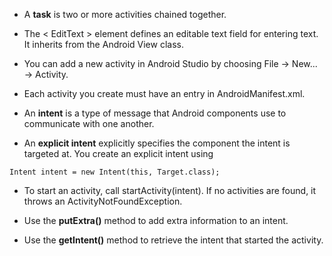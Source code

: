 - A **task** is two or more activities chained together.

- The < EditText > element defines an editable text field for entering text. It inherits from the Android View class.

- You can add a new activity in Android Studio by choosing File → New... → Activity.

- Each activity you create must have an entry in AndroidManifest.xml.

- An **intent** is a type of message that Android components use to communicate with one another.

- An **explicit intent** explicitly specifies the component the intent is targeted at. You create an explicit intent using 
```
Intent intent = new Intent(this, Target.class);
```

- To start an activity, call startActivity(intent). If no activities are found, it throws an ActivityNotFoundException.

- Use the **putExtra()** method to add extra information to an intent.

- Use the **getIntent()** method to retrieve the intent that started the activity.